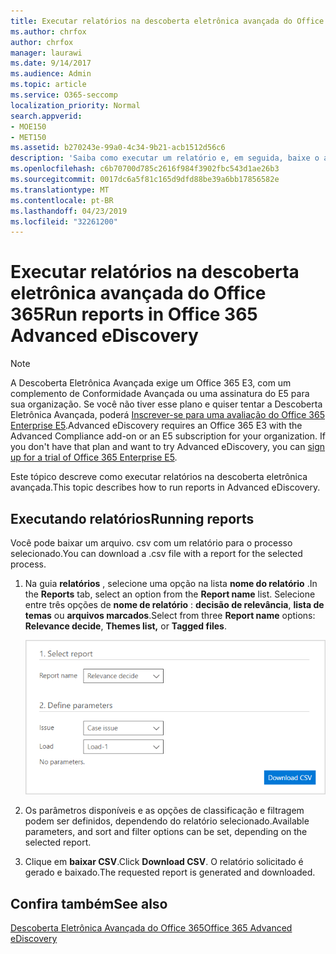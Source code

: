 ```yaml
---
title: Executar relatórios na descoberta eletrônica avançada do Office 365
ms.author: chrfox
author: chrfox
manager: laurawi
ms.date: 9/14/2017
ms.audience: Admin
ms.topic: article
ms.service: O365-seccomp
localization_priority: Normal
search.appverid:
- MOE150
- MET150
ms.assetid: b270243e-99a0-4c34-9b21-acb1512d56c6
description: 'Saiba como executar um relatório e, em seguida, baixe o arquivo. csv na descoberta eletrônica avançada do Office 365.  '
ms.openlocfilehash: c6b70700d785c2616f984f3902fbc543d1ae26b3
ms.sourcegitcommit: 0017dc6a5f81c165d9dfd88be39a6bb17856582e
ms.translationtype: MT
ms.contentlocale: pt-BR
ms.lasthandoff: 04/23/2019
ms.locfileid: "32261200"
---
```

# <a name="run-reports-in-office-365-advanced-ediscovery"></a><span data-ttu-id="05fee-103">Executar relatórios na descoberta eletrônica avançada do Office 365</span><span class="sxs-lookup"><span data-stu-id="05fee-103">Run reports in Office 365 Advanced eDiscovery</span></span>

> [!NOTE]
> <span data-ttu-id="05fee-p101">A Descoberta Eletrônica Avançada exige um Office 365 E3, com um complemento de Conformidade Avançada ou uma assinatura do E5 para sua organização. Se você não tiver esse plano e quiser tentar a Descoberta Eletrônica Avançada, poderá [Inscrever-se para uma avaliação do Office 365 Enterprise E5](https://go.microsoft.com/fwlink/p/?LinkID=698279).</span><span class="sxs-lookup"><span data-stu-id="05fee-p101">Advanced eDiscovery requires an Office 365 E3 with the Advanced Compliance add-on or an E5 subscription for your organization. If you don't have that plan and want to try Advanced eDiscovery, you can [sign up for a trial of Office 365 Enterprise E5](https://go.microsoft.com/fwlink/p/?LinkID=698279).</span></span> 
  
<span data-ttu-id="05fee-106">Este tópico descreve como executar relatórios na descoberta eletrônica avançada.</span><span class="sxs-lookup"><span data-stu-id="05fee-106">This topic describes how to run reports in Advanced eDiscovery.</span></span>
  
## <a name="running-reports"></a><span data-ttu-id="05fee-107">Executando relatórios</span><span class="sxs-lookup"><span data-stu-id="05fee-107">Running reports</span></span>

<span data-ttu-id="05fee-108">Você pode baixar um arquivo. csv com um relatório para o processo selecionado.</span><span class="sxs-lookup"><span data-stu-id="05fee-108">You can download a .csv file with a report for the selected process.</span></span>
  
1. <span data-ttu-id="05fee-109">Na guia **relatórios** , selecione uma opção na lista **nome do relatório** .</span><span class="sxs-lookup"><span data-stu-id="05fee-109">In the **Reports** tab, select an option from the **Report name** list.</span></span> <span data-ttu-id="05fee-110">Selecione entre três opções de **nome de relatório** : **decisão de relevância**, **lista de temas** ou **arquivos marcados**.</span><span class="sxs-lookup"><span data-stu-id="05fee-110">Select from three **Report name** options: **Relevance decide**, **Themes list,** or **Tagged files**.</span></span>
    
    ![Relatórios de análise de Descoberta Eletrônica](media/f16aee7a-508f-4acc-99bc-a2c8dec01312.png)
  
2. <span data-ttu-id="05fee-112">Os parâmetros disponíveis e as opções de classificação e filtragem podem ser definidos, dependendo do relatório selecionado.</span><span class="sxs-lookup"><span data-stu-id="05fee-112">Available parameters, and sort and filter options can be set, depending on the selected report.</span></span> 
    
3. <span data-ttu-id="05fee-113">Clique em **baixar CSV**.</span><span class="sxs-lookup"><span data-stu-id="05fee-113">Click **Download CSV**.</span></span> <span data-ttu-id="05fee-114">O relatório solicitado é gerado e baixado.</span><span class="sxs-lookup"><span data-stu-id="05fee-114">The requested report is generated and downloaded.</span></span>
    
## <a name="see-also"></a><span data-ttu-id="05fee-115">Confira também</span><span class="sxs-lookup"><span data-stu-id="05fee-115">See also</span></span>

[<span data-ttu-id="05fee-116">Descoberta Eletrônica Avançada do Office 365</span><span class="sxs-lookup"><span data-stu-id="05fee-116">Office 365 Advanced eDiscovery</span></span>](office-365-advanced-ediscovery.md)

